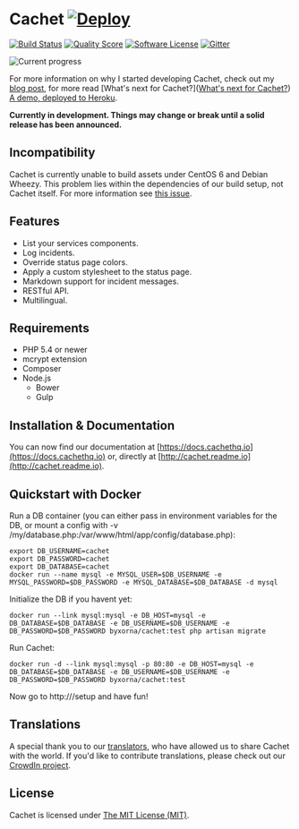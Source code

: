 # Cachet [![Deploy](https://www.herokucdn.com/deploy/button.png)](https://heroku.com/deploy)

[![Build Status](https://img.shields.io/travis/cachethq/Cachet.svg?style=flat-square)](https://travis-ci.org/cachethq/Cachet)
[![Quality Score](https://img.shields.io/scrutinizer/g/cachethq/Cachet.svg?style=flat-square)](https://scrutinizer-ci.com/g/cachethq/Cachet)
[![Software License](https://img.shields.io/badge/license-MIT-brightgreen.svg?style=flat-square)](LICENSE)
[![Gitter](https://img.shields.io/badge/gitter-join%20chat-brightgreen.svg?style=flat-square)](https://gitter.im/cachethq/Cachet?utm_source=badge&utm_medium=badge&utm_campaign=pr-badge)

![Current progress](https://dl.dropboxusercontent.com/u/7323096/Cachet.png)

For more information on why I started developing Cachet, check out my [blog post](http://james-brooks.uk/cachet/?utm_source=github&utm_medium=readme&utm_campaign=github-cachet), for more read [What's next for Cachet?]([What's next for Cachet?](http://james-brooks.uk/whats-next-for-cachet/)) [A demo, deployed to Heroku](https://status.cachethq.io).

**Currently in development. Things may change or break until a solid release has been announced.**

## Incompatibility

Cachet is currently unable to build assets under CentOS 6 and Debian Wheezy. This problem lies within the dependencies of our build setup, not Cachet itself. For more information see [this issue](https://github.com/cachethq/Cachet/issues/275).

## Features

- List your services components.
- Log incidents.
- Override status page colors.
- Apply a custom stylesheet to the status page.
- Markdown support for incident messages.
- RESTful API.
- Multilingual.

## Requirements

- PHP 5.4 or newer
- mcrypt extension
- Composer
- Node.js
    + Bower
    + Gulp

## Installation & Documentation

You can now find our documentation at [https://docs.cachethq.io](https://docs.cachethq.io) or, directly at [http://cachet.readme.io](http://cachet.readme.io).

## Quickstart with Docker

Run a DB container (you can either pass in environment variables for the DB, or mount a config with -v /my/database.php:/var/www/html/app/config/database.php):

    export DB_USERNAME=cachet
    export DB_PASSWORD=cachet
    export DB_DATABASE=cachet
    docker run --name mysql -e MYSQL_USER=$DB_USERNAME -e MYSQL_PASSWORD=$DB_PASSWORD -e MYSQL_DATABASE=$DB_DATABASE -d mysql

Initialize the DB if you havent yet:

    docker run --link mysql:mysql -e DB_HOST=mysql -e DB_DATABASE=$DB_DATABASE -e DB_USERNAME=$DB_USERNAME -e DB_PASSWORD=$DB_PASSWORD byxorna/cachet:test php artisan migrate

Run Cachet:

    docker run -d --link mysql:mysql -p 80:80 -e DB_HOST=mysql -e DB_DATABASE=$DB_DATABASE -e DB_USERNAME=$DB_USERNAME -e DB_PASSWORD=$DB_PASSWORD byxorna/cachet:test

Now go to http://<ipdockerisboundto>/setup and have fun!

## Translations

A special thank you to our [translators](https://crowdin.com/project/cachet/activity_stream), who have allowed us to share Cachet with the world. If you'd like to contribute translations, please check out our [CrowdIn project](https://crowdin.com/project/cachet).

## License

Cachet is licensed under [The MIT License (MIT)](LICENSE).
